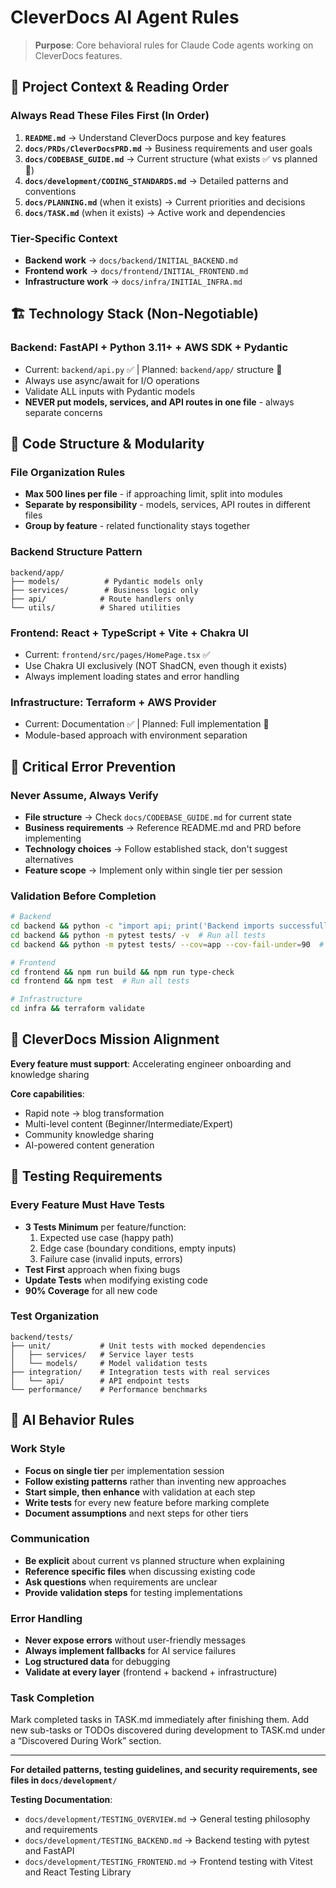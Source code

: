 # CleverDocs AI Agent Rules

> **Purpose**: Core behavioral rules for Claude Code agents working on CleverDocs features.

## 🔄 Project Context & Reading Order

### **Always Read These Files First (In Order)**

1. **`README.md`** → Understand CleverDocs purpose and key features
2. **`docs/PRDs/CleverDocsPRD.md`** → Business requirements and user goals
3. **`docs/CODEBASE_GUIDE.md`** → Current structure (what exists ✅ vs planned 🔄)
4. **`docs/development/CODING_STANDARDS.md`** → Detailed patterns and conventions
5. **`docs/PLANNING.md`** (when it exists) → Current priorities and decisions
6. **`docs/TASK.md`** (when it exists) → Active work and dependencies

### **Tier-Specific Context**

- **Backend work** → `docs/backend/INITIAL_BACKEND.md`
- **Frontend work** → `docs/frontend/INITIAL_FRONTEND.md`
- **Infrastructure work** → `docs/infra/INITIAL_INFRA.md`

## 🏗️ Technology Stack (Non-Negotiable)

### **Backend**: FastAPI + Python 3.11+ + AWS SDK + Pydantic

- Current: `backend/api.py` ✅ | Planned: `backend/app/` structure 🔄
- Always use async/await for I/O operations
- Validate ALL inputs with Pydantic models
- **NEVER put models, services, and API routes in one file** - always separate concerns

## 🧱 Code Structure & Modularity

### **File Organization Rules**

- **Max 500 lines per file** - if approaching limit, split into modules
- **Separate by responsibility** - models, services, API routes in different files
- **Group by feature** - related functionality stays together

### **Backend Structure Pattern**
```
backend/app/
├── models/          # Pydantic models only
├── services/        # Business logic only  
├── api/            # Route handlers only
└── utils/          # Shared utilities
```

### **Frontend**: React + TypeScript + Vite + Chakra UI

- Current: `frontend/src/pages/HomePage.tsx` ✅
- Use Chakra UI exclusively (NOT ShadCN, even though it exists)
- Always implement loading states and error handling

### **Infrastructure**: Terraform + AWS Provider

- Current: Documentation ✅ | Planned: Full implementation 🔄
- Module-based approach with environment separation

## 🚨 Critical Error Prevention

### **Never Assume, Always Verify**

- **File structure** → Check `docs/CODEBASE_GUIDE.md` for current state
- **Business requirements** → Reference README.md and PRD before implementing
- **Technology choices** → Follow established stack, don't suggest alternatives
- **Feature scope** → Implement only within single tier per session

### **Validation Before Completion**

```bash
# Backend
cd backend && python -c "import api; print('Backend imports successfully')"
cd backend && python -m pytest tests/ -v  # Run all tests
cd backend && python -m pytest tests/ --cov=app --cov-fail-under=90  # Check coverage

# Frontend
cd frontend && npm run build && npm run type-check
cd frontend && npm test  # Run all tests

# Infrastructure
cd infra && terraform validate
```

## 🎯 CleverDocs Mission Alignment

**Every feature must support**: Accelerating engineer onboarding and knowledge sharing

**Core capabilities**:

- Rapid note → blog transformation
- Multi-level content (Beginner/Intermediate/Expert)
- Community knowledge sharing
- AI-powered content generation

## 🧪 Testing Requirements

### **Every Feature Must Have Tests**

- **3 Tests Minimum** per feature/function:
  1. Expected use case (happy path)
  2. Edge case (boundary conditions, empty inputs)
  3. Failure case (invalid inputs, errors)
- **Test First** approach when fixing bugs
- **Update Tests** when modifying existing code
- **90% Coverage** for all new code

### **Test Organization**

```
backend/tests/
├── unit/           # Unit tests with mocked dependencies
│   ├── services/   # Service layer tests
│   └── models/     # Model validation tests
├── integration/    # Integration tests with real services
│   └── api/        # API endpoint tests
└── performance/    # Performance benchmarks
```

## 🧠 AI Behavior Rules

### **Work Style**

- **Focus on single tier** per implementation session
- **Follow existing patterns** rather than inventing new approaches
- **Start simple, then enhance** with validation at each step
- **Write tests** for every new feature before marking complete
- **Document assumptions** and next steps for other tiers

### **Communication**

- **Be explicit** about current vs planned structure when explaining
- **Reference specific files** when discussing existing code
- **Ask questions** when requirements are unclear
- **Provide validation steps** for testing implementations

### **Error Handling**

- **Never expose errors** without user-friendly messages
- **Always implement fallbacks** for AI service failures
- **Log structured data** for debugging
- **Validate at every layer** (frontend + backend + infrastructure)

### **Task Completion**
Mark completed tasks in TASK.md immediately after finishing them.
Add new sub-tasks or TODOs discovered during development to TASK.md under a “Discovered During Work” section.

---

**For detailed patterns, testing guidelines, and security requirements, see files in `docs/development/`**

**Testing Documentation**:
- `docs/development/TESTING_OVERVIEW.md` → General testing philosophy and requirements
- `docs/development/TESTING_BACKEND.md` → Backend testing with pytest and FastAPI
- `docs/development/TESTING_FRONTEND.md` → Frontend testing with Vitest and React Testing Library
